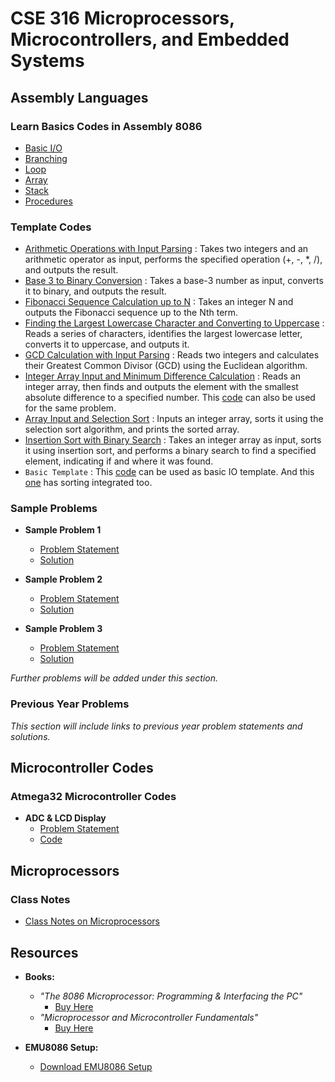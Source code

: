 # CSE 316 Microprocessors, Microcontrollers, and Embedded Systems

## Assembly Languages

### Learn Basics Codes in Assembly 8086

- [Basic I/O](https://github.com/Anonto050/CSE-316-Microprocessors-Microcontrollers-and-Embedded-Systems/tree/main/Assembly%20codes/Practice%20codes/01-Basic-IO)
- [Branching](https://github.com/Anonto050/CSE-316-Microprocessors-Microcontrollers-and-Embedded-Systems/tree/main/Assembly%20codes/Practice%20codes/02-Branching)
- [Loop](https://github.com/Anonto050/CSE-316-Microprocessors-Microcontrollers-and-Embedded-Systems/tree/main/Assembly%20codes/Practice%20codes/03-Loop)
- [Array](https://github.com/Anonto050/CSE-316-Microprocessors-Microcontrollers-and-Embedded-Systems/tree/main/Assembly%20codes/Practice%20codes/04-Array)
- [Stack](https://github.com/Anonto050/CSE-316-Microprocessors-Microcontrollers-and-Embedded-Systems/tree/main/Assembly%20codes/Practice%20codes/05-Stack)
- [Procedures](https://github.com/Anonto050/CSE-316-Microprocessors-Microcontrollers-and-Embedded-Systems/tree/main/Assembly%20codes/Practice%20codes/06-Procedures)

### Template Codes

- [Arithmetic Operations with Input Parsing](/Assembly%20codes/Template%20codes/arithmetics.asm) : Takes two integers and an arithmetic operator as input, performs the specified operation (+, -, *, /), and outputs the result.
- [Base 3 to Binary Conversion](/Assembly%20codes/Template%20codes/base3_to_binary.asm) : Takes a base-3 number as input, converts it to binary, and outputs the result.
- [Fibonacci Sequence Calculation up to N](/Assembly%20codes/Template%20codes/fibonacci_uptoN.asm) : Takes an integer N and outputs the Fibonacci sequence up to the Nth term.
- [Finding the Largest Lowercase Character and Converting to Uppercase](/Assembly%20codes/Template%20codes/LargestLowercaseToUpper.asm) : Reads a series of characters, identifies the largest lowercase letter, converts it to uppercase, and outputs it.
- [GCD Calculation with Input Parsing](/Assembly%20codes/Template%20codes/GCD.asm) : Reads two integers and calculates their Greatest Common Divisor (GCD) using the Euclidean algorithm.
- [Integer Array Input and Minimum Difference Calculation](/Assembly%20codes/Template%20codes/smallest_diff_w_N.asm) : Reads an integer array, then finds and outputs the element with the smallest absolute difference to a specified number. This [code](/Assembly%20codes/Template%20codes/min_difference.asm) can also be used for the same problem. 
- [Array Input and Selection Sort](/Assembly%20codes/Template%20codes/selection_sort.asm) : Inputs an integer array, sorts it using the selection sort algorithm, and prints the sorted array.
- [Insertion Sort with Binary Search](/Assembly%20codes/Template%20codes/insertionSort_binarySearch.asm) : Takes an integer array as input, sorts it using insertion sort, and performs a binary search to find a specified element, indicating if and where it was found.
- `Basic Template` : This [code](/Assembly%20codes/Template%20codes/io_template.asm) can be used as basic IO template. And this [one](/Assembly%20codes/Template%20codes/template.asm) has sorting integrated too.  

### Sample Problems

- **Sample Problem 1**
  - [Problem Statement](SampleProblems/SampleProblem1.pdf)
  - [Solution](SampleProblems/SampleProblem1.asm)

- **Sample Problem 2**
  - [Problem Statement](SampleProblems/SampleProblem2.pdf)
  - [Solution](SampleProblems/SampleProblem2.asm)

- **Sample Problem 3**
  - [Problem Statement](SampleProblems/SampleProblem3.pdf)
  - [Solution](SampleProblems/SampleProblem3.asm)

*Further problems will be added under this section.*

### Previous Year Problems

*This section will include links to previous year problem statements and solutions.*

## Microcontroller Codes

### Atmega32 Microcontroller Codes

- **ADC & LCD Display**
  - [Problem Statement](Microcontroller/ADC_LCD/Specification.pdf)
  - [Code](Microcontroller/ADC_LCD/main.c)

## Microprocessors

### Class Notes

- [Class Notes on Microprocessors](Notes/Microprocessors_Notes.pdf)

## Resources

- **Books:**
  - *"The 8086 Microprocessor: Programming & Interfacing the PC"*
    - [Buy Here](https://example.com/book1)
  - *"Microprocessor and Microcontroller Fundamentals"*
    - [Buy Here](https://example.com/book2)

- **EMU8086 Setup:**
  - [Download EMU8086 Setup](https://example.com/emu8086_setup.exe)

